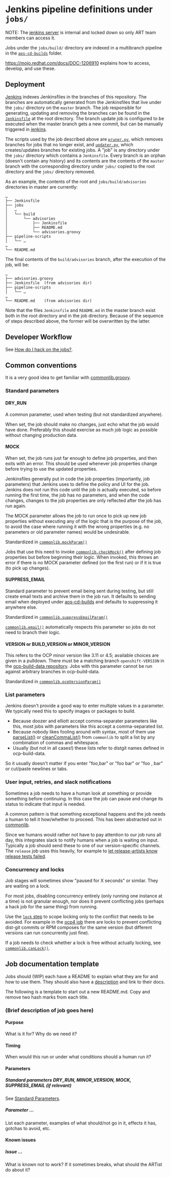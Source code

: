 # Jenkins pipeline definitions under `jobs/`

NOTE: The [jenkins server](https://saml.buildvm.openshift.eng.bos.redhat.com:8888/job/aos-cd-builds/)
is internal and locked down so only ART team members can access it.

Jobs under the `jobs/build/` directory are indexed in a multibranch pipeline in the
[`aos-cd-builds`](https://saml.buildvm.openshift.eng.bos.redhat.com:8888/job/aos-cd-builds/) folder.

https://mojo.redhat.com/docs/DOC-1206910 explains how to access, develop, and use these.

## Deployment

[Jenkins](https://saml.buildvm.openshift.eng.bos.redhat.com:8888/)
indexes Jenkinsfiles in the branches of this repository.  The branches are
automatically generated from the Jenkinsfiles that live under the `jobs/`
directory on the `master` branch. The job responsible for generating, updating
and removing the branches can be found in the [`Jenkinsfile`](Jenkinsfile) at
the root directory. The branch update job is configured to be executed
when the master branch gets a new commit, but can be manually triggered in
[jenkins](https://saml.buildvm.openshift.eng.bos.redhat.com:8888/job/update-branches/job/master/).

The scripts used by the job described above are [`pruner.py`](aos_cd_jobs/pruner.py), which removes branches for jobs that no
longer exist, and [`updater.py`](aos_cd_jobs/updater.py), which creates/updates branches for existing jobs. A "job" is any
directory under the `jobs/` directory which contains a `Jenkinsfile`.  Every branch is an orphan (doesn't contain any history) and
its contents are the contents of the `master` branch with the corresponding directory under `jobs/` copied to the root directory
and the `jobs/` directory removed.

As an example, the contents of the root and `jobs/build/advisories` directories in master are currently:

    …
    ├── Jenkinsfile
    ├── jobs
    │   …
    │   └── build
    │       └── advisories
    │           ├── Jenkinsfile
    │           ├── README.md
    │           └── advisories.groovy
    ├── pipeline-scripts
    │   └── …
    …
    └── README.md

The final contents of the `build/advisories` branch, after the execution of the job, will be:

    …
    ├── advisories.groovy
    ├── Jenkinsfile  (from advisories dir)
    ├── pipeline-scripts
    │   └── …
    …
    └── README.md    (from advisories dir)

Note that the files `Jenkinsfile` and `README.md` in the master branch exist both in the root directory and in the job directory.
Because of the sequence of steps described above, the former will be overwritten by the latter.

## Developer Workflow

See [How do I hack on the jobs?](https://mojo.redhat.com/docs/DOC-1206910#jive_content_id_How_do_I_hack_on_the_jobs).

## Common conventions

It is a very good idea to get familiar with [commonlib.groovy](https://github.com/openshift/aos-cd-jobs/blob/master/pipeline-scripts/commonlib.groovy).

### Standard parameters

#### DRY\_RUN

A common parameter, used when testing (but not standardized anywhere).

When set, the job should make no changes, just echo what the job would have done.
Preferably this should exercise as much job logic as possible without changing production data.

#### MOCK

When set, the job runs just far enough to define job properties, and then exits
with an error. This should be used whenever job properties change before trying
to use the updated properties.

Jenkinsfiles generally put in code the job properties (importantly, job
parameters) that Jenkins uses to define the policy and UI for the job.
Jenkins does not run this code until the job is actually executed, so before
running the first time, the job has no parameters, and when the code changes,
changes to the job properties are only reflected after the job has run again.

The MOCK parameter allows the job to run once to pick up new job properties
without executing any of the logic that is the purpose of the job, to avoid the
case where running it with the wrong properties (e.g. no parameters or old
parameter names) would be undesirable.

Standardized in [`commonlib.mockParam()`](https://github.com/openshift/aos-cd-jobs/blob/fbdf70d1e82e375d013978d5a4583008fafcf45e/pipeline-scripts/commonlib.groovy#L155)

Jobs that use this need to invoke [`commonlib.checkMock()`](https://github.com/openshift/aos-cd-jobs/blob/fbdf70d1e82e375d013978d5a4583008fafcf45e/pipeline-scripts/commonlib.groovy#L145)
after defining job properties but before beginning their logic. When invoked,
this throws an error if there is no MOCK parameter defined (on the first run)
or if it is true (to pick up changes).

#### SUPPRESS\_EMAIL

Standard parameter to prevent email being sent during testing, but still create
email texts and archive them in the job run.  It defaults to sending email when
deployed under [aos-cd-builds](https://saml.buildvm.openshift.eng.bos.redhat.com:8888/job/aos-cd-builds/)
and defaults to suppressing it anywhere else.

Standardized in [`commonlib.suppressEmailParam()`](https://github.com/openshift/aos-cd-jobs/blob/fbdf70d1e82e375d013978d5a4583008fafcf45e/pipeline-scripts/commonlib.groovy#L173)

[`commonlib.email()`](https://github.com/openshift/aos-cd-jobs/blob/fbdf70d1e82e375d013978d5a4583008fafcf45e/pipeline-scripts/commonlib.groovy#L245)
automatically respects this parameter so jobs do not need to branch their logic.

#### VERSION or BUILD\_VERSION or MINOR\_VERSION

This refers to the OCP minor version like 3.11 or 4.5; available choices are given in a pulldown.
There must be a matching branch `openshift-VERSION` in the [ocp-build-data repository](https://github.com/openshift/ocp-build-data/branches).
Jobs with this parameter cannot be run against arbitrary branches in ocp-build-data.

Standardized in [`commonlib.ocpVersionParam()`](https://github.com/openshift/aos-cd-jobs/blob/fbdf70d1e82e375d013978d5a4583008fafcf45e/pipeline-scripts/commonlib.groovy#L164)

### List parameters

Jenkins doesn't provide a good way to enter multiple values in a parameter. We typically need this to specify images or packages to build.

* Because doozer and elliott accept comma-separater parameters like this, most
  jobs with parameters like this accept a comma-separated list.
* Because nobody likes fooling around with syntax, most of them use
  [parseList()](https://github.com/openshift/aos-cd-jobs/blob/fbdf70d1e82e375d013978d5a4583008fafcf45e/pipeline-scripts/commonlib.groovy#L245)
  or
  [cleanCommaList()](https://github.com/openshift/aos-cd-jobs/blob/fbdf70d1e82e375d013978d5a4583008fafcf45e/pipeline-scripts/commonlib.groovy#L202)
  from `commonlib` to split a list by any combination of commas and whitespace.
* Usually (but not in all cases!) these lists refer to distgit names defined in ocp-build-data.

So it usually doesn't matter if you enter "foo,bar" or "foo bar" or "foo , bar" or cut/paste newlines or tabs.

### User input, retries, and slack notifications

Sometimes a job needs to have a human look at something or provide something
before continuing. In this case the job can pause and change its status to
indicate that input is needed.

A common pattern is that something exceptional happens and the job needs a human to tell it how/whether to proceed.
This has been abstracted out in [commonlib](https://github.com/openshift/aos-cd-jobs/blob/fbdf70d1e82e375d013978d5a4583008fafcf45e/pipeline-scripts/commonlib.groovy#L508-L578).

Since we humans would rather not have to pay attention to our job runs all day,
this integrates slack to notify humans when a job is waiting on input.
Typically a job should send these to one of our version-specific channels. The
`release` job uses this heavily, for example to [let release-artists know
release tests failed](https://github.com/openshift/aos-cd-jobs/blob/fbdf70d1e82e375d013978d5a4583008fafcf45e/jobs/build/release/Jenkinsfile#L341-L345).

### Concurrency and locks

Job stages will sometimes show "paused for X seconds" or similar. They are waiting on a lock.

For most jobs, disabling concurrency entirely (only running one instance at a
time) is not granular enough, nor does it prevent conflicting jobs (perhaps a
hack job for the same thing) from running.

Use the [`lock` step](https://www.jenkins.io/doc/pipeline/steps/lockable-resources/#lock-lock-shared-resource)
to scope locking only to the conflict that needs to be avoided.  For example in
the [ocp4 job](https://github.com/openshift/aos-cd-jobs/blob/fbdf70d1e82e375d013978d5a4583008fafcf45e/jobs/build/ocp4/Jenkinsfile#L110)
there are locks to prevent conflicting dist-git commits or RPM composes for the
same version (but different versions can run concurrently just fine).

If a job needs to check whether a lock is free without actually locking, see
[`commonlib.canLock()`](https://github.com/openshift/aos-cd-jobs/blob/fbdf70d1e82e375d013978d5a4583008fafcf45e/pipeline-scripts/commonlib.groovy#L476).

## Job documentation template

Jobs should (WIP) each have a README to explain what they are for and how to use them.
They should also have a [description](https://github.com/openshift/aos-cd-jobs/blob/908864ae4b444c7fb382836564b4fb9fb21d3dce/pipeline-scripts/commonlib.groovy#L135)
and link to their docs.

The following is a template to start out a new README.md. Copy and remove two hash marks from each title.

### (Brief description of job goes here)

#### Purpose

What is it for? Why do we need it?

#### Timing

When would this run or under what conditions should a human run it?

#### Parameters

##### Standard parameters DRY\_RUN, MINOR\_VERSION, MOCK, SUPPRESS\_EMAIL (if relevant)

See [Standard Parameters](/jobs/README.md#standard-parameters).

##### Parameter ...

List each parameter, examples of what should/not go in it, effects it has, gotchas to avoid, etc.

#### Known issues

##### Issue ...

What is known not to work? If it sometimes breaks, what should the ARTist do about it?
